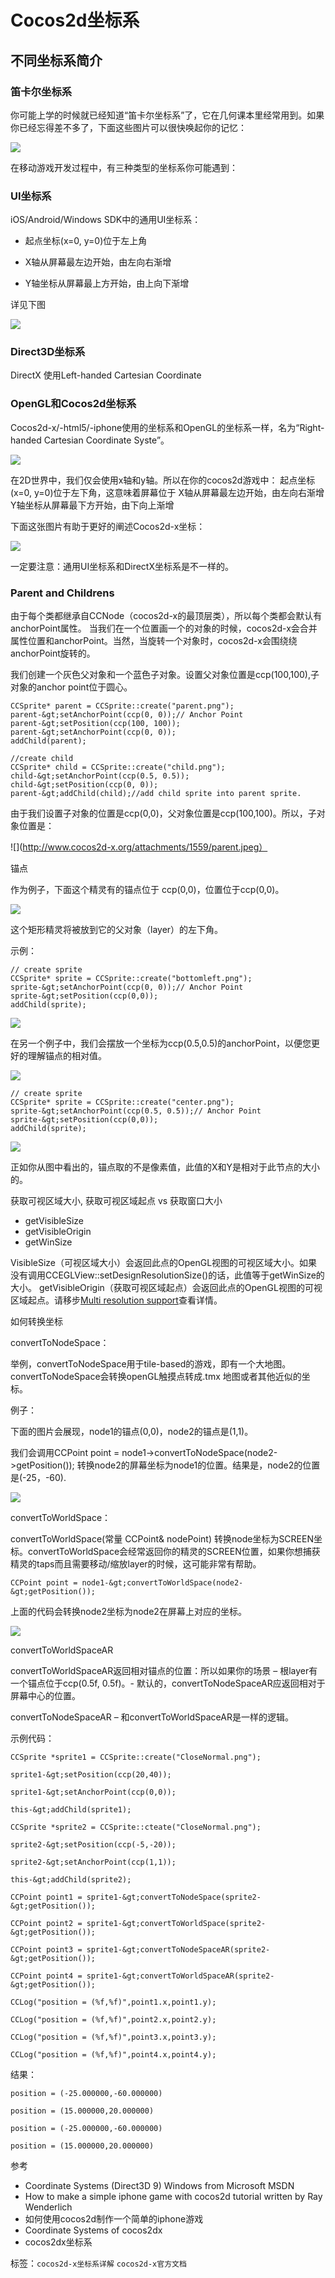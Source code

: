 # Cocos2d坐标系 #

## 不同坐标系简介

### 笛卡尔坐标系

你可能上学的时候就已经知道“笛卡尔坐标系”了，它在几何课本里经常用到。如果你已经忘得差不多了，下面这些图片可以很快唤起你的记忆：

![](./res/102155kj0.png)



在移动游戏开发过程中，有三种类型的坐标系你可能遇到：

### UI坐标系

iOS/Android/Windows SDK中的通用UI坐标系：


- 起点坐标(x=0, y=0)位于左上角


- X轴从屏幕最左边开始，由左向右渐增


- Y轴坐标从屏幕最上方开始，由上向下渐增

详见下图

![](./res/102155doD.jpg)

 

### Direct3D坐标系

DirectX 使用Left-handed Cartesian Coordinate


### OpenGL和Cocos2d坐标系

Cocos2d-x/-html5/-iphone使用的坐标系和OpenGL的坐标系一样，名为“Right-handed Cartesian Coordinate Syste”。

![](./res/102156ZNW.png)

在2D世界中，我们仅会使用x轴和y轴。所以在你的cocos2d游戏中：
起点坐标(x=0, y=0)位于左下角，这意味着屏幕位于
X轴从屏幕最左边开始，由左向右渐增
Y轴坐标从屏幕最下方开始，由下向上渐增

下面这张图片有助于更好的阐述Cocos2d-x坐标：

![](./res/1021588ym.png)

一定要注意：通用UI坐标系和DirectX坐标系是不一样的。

### Parent and Childrens

由于每个类都继承自CCNode（cocos2d-x的最顶层类），所以每个类都会默认有anchorPoint属性。 当我们在一个位置画一个的对象的时候，cocos2d-x会合并属性位置和anchorPoint。当然，当旋转一个对象时，cocos2d-x会围绕绕anchorPoint旋转的。

我们创建一个灰色父对象和一个蓝色子对象。设置父对象位置是ccp(100,100),子对象的anchor point位于圆心。

    CCSprite* parent = CCSprite::create("parent.png");
    parent-&gt;setAnchorPoint(ccp(0, 0));// Anchor Point
    parent-&gt;setPosition(ccp(100, 100));
    parent-&gt;setAnchorPoint(ccp(0, 0));
    addChild(parent);
 
    //create child
    CCSprite* child = CCSprite::create("child.png");
    child-&gt;setAnchorPoint(ccp(0.5, 0.5));
    child-&gt;setPosition(ccp(0, 0));
    parent-&gt;addChild(child);//add child sprite into parent sprite.


由于我们设置子对象的位置是ccp(0,0)，父对象位置是ccp(100,100)。所以，子对象位置是：

![](http://www.cocos2d-x.org/attachments/1559/parent.jpeg）

锚点

作为例子，下面这个精灵有的锚点位于 ccp(0,0)，位置位于ccp(0,0)。

![](./res/1021594RZ.png)

这个矩形精灵将被放到它的父对象（layer）的左下角。

示例：

	// create sprite
	CCSprite* sprite = CCSprite::create("bottomleft.png");
	sprite-&gt;setAnchorPoint(ccp(0, 0));// Anchor Point
	sprite-&gt;setPosition(ccp(0,0));
	addChild(sprite);


![](./res/102201Gpv.png)

在另一个例子中，我们会摆放一个坐标为ccp(0.5,0.5)的anchorPoint，以便您更好的理解锚点的相对值。

![](./res/102201zMO.png)

	// create sprite
	CCSprite* sprite = CCSprite::create("center.png");
	sprite-&gt;setAnchorPoint(ccp(0.5, 0.5));// Anchor Point
	sprite-&gt;setPosition(ccp(0,0));
	addChild(sprite);


![](./res/1022035rC.png)

正如你从图中看出的，锚点取的不是像素值，此值的X和Y是相对于此节点的大小的。

获取可视区域大小, 获取可视区域起点 vs 获取窗口大小

- getVisibleSize
- getVisibleOrigin
- getWinSize

VisibleSize（可视区域大小）会返回此点的OpenGL视图的可视区域大小。如果没有调用CCEGLView::setDesignResolutionSize()的话，此值等于getWinSize的大小。 getVisibleOrigin（获取可视区域起点）会返回此点的OpenGL视图的可视区域起点。请移步[Multi resolution support](http://shiren1118.github.io/blog/2013/03/03/coordinate-system/Multi%20resolution%20support)查看详情。

如何转换坐标

convertToNodeSpace：

举例，convertToNodeSpace用于tile-based的游戏，即有一个大地图。convertToNodeSpace会转换openGL触摸点转成.tmx 地图或者其他近似的坐标。

例子：

下面的图片会展现，node1的锚点(0,0)，node2的锚点是(1,1)。

我们会调用CCPoint point = node1->convertToNodeSpace(node2->getPosition()); 转换node2的屏幕坐标为node1的位置。结果是，node2的位置是(-25，-60).

![](./res/102204fyJ.jpg)

convertToWorldSpace：

convertToWorldSpace(常量 CCPoint& nodePoint) 转换node坐标为SCREEN坐标。convertToWorldSpace会经常返回你的精灵的SCREEN位置，如果你想捕获精灵的taps而且需要移动/缩放layer的时候，这可能非常有帮助。

	CCPoint point = node1-&gt;convertToWorldSpace(node2-&gt;getPosition());


上面的代码会转换node2坐标为node2在屏幕上对应的坐标。

![](./res/102204oEG.jpg)

convertToWorldSpaceAR

convertToWorldSpaceAR返回相对锚点的位置：所以如果你的场景 – 根layer有一个锚点位于ccp(0.5f, 0.5f)。- 默认的，convertToNodeSpaceAR应返回相对于屏幕中心的位置。

convertToNodeSpaceAR – 和convertToWorldSpaceAR是一样的逻辑。

示例代码：

	CCSprite *sprite1 = CCSprite::create("CloseNormal.png");
	
	sprite1-&gt;setPosition(ccp(20,40));
	 
	sprite1-&gt;setAnchorPoint(ccp(0,0));
	 
	this-&gt;addChild(sprite1);
	
	CCSprite *sprite2 = CCSprite::cteate("CloseNormal.png");
	 
	sprite2-&gt;setPosition(ccp(-5,-20));
	
	sprite2-&gt;setAnchorPoint(ccp(1,1));
	
	this-&gt;addChild(sprite2);
	
	CCPoint point1 = sprite1-&gt;convertToNodeSpace(sprite2-&gt;getPosition());
	
	CCPoint point2 = sprite1-&gt;convertToWorldSpace(sprite2-&gt;getPosition());
	
	CCPoint point3 = sprite1-&gt;convertToNodeSpaceAR(sprite2-&gt;getPosition());
	
	CCPoint point4 = sprite1-&gt;convertToWorldSpaceAR(sprite2-&gt;getPosition());
	
	CCLog("position = (%f,%f)",point1.x,point1.y);
	
	CCLog("position = (%f,%f)",point2.x,point2.y);
	
	CCLog("position = (%f,%f)",point3.x,point3.y);
	
	CCLog("position = (%f,%f)",point4.x,point4.y);


结果：

	position = (-25.000000,-60.000000)
	
	position = (15.000000,20.000000)
	
	position = (-25.000000,-60.000000)
	
	position = (15.000000,20.000000)


参考

- Coordinate Systems (Direct3D 9) Windows from Microsoft MSDN
- How to make a simple iphone game with cocos2d tutorial written by Ray Wenderlich
- 如何使用cocos2d制作一个简单的iphone游戏
- Coordinate Systems of cocos2dx
- cocos2dx坐标系


标签：`cocos2d-x坐标系详解` `cocos2d-x官方文档 `